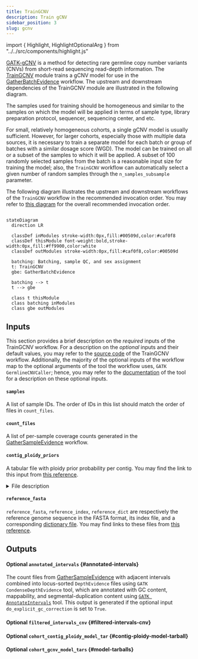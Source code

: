 ```yaml
---
title: TrainGCNV
description: Train gCNV
sidebar_position: 3
slug: gcnv
---
```


import { Highlight, HighlightOptionalArg } from "../../src/components/highlight.js"

[GATK-gCNV](https://www.nature.com/articles/s41588-023-01449-0)
is a method for detecting rare germline copy number variants (CNVs)
from short-read sequencing read-depth information.
The [TrainGCNV](https://github.com/broadinstitute/gatk-sv/blob/main/wdl/TrainGCNV.wdl)
module trains a gCNV model for use in the [GatherBatchEvidence](./gbe) workflow. 
The upstream and downstream dependencies of the TrainGCNV module are illustrated in the following diagram.


The samples used for training should be homogeneous and similar 
to the samples on which the model will be applied in terms of sample type, 
library preparation protocol, sequencer, sequencing center, and etc.


For small, relatively homogeneous cohorts, a single gCNV model is usually sufficient. 
However, for larger cohorts, especially those with multiple data sources, 
it is necessary to train a separate model for each batch or group of batches 
with a similar dosage score (WGD). 
The model can be trained on all or a subset of the samples to which it will be applied. 
A subset of 100 randomly selected samples from the batch is a reasonable 
input size for training the model; also, the `TrainGCNV` workflow can automatically select 
a given number of random samples through the `n_samples_subsample` parameter.

The following diagram illustrates the upstream and downstream workflows of the `TrainGCNV` workflow 
in the recommended invocation order. You may refer to 
[this diagram](https://github.com/broadinstitute/gatk-sv/blob/main/terra_pipeline_diagram.jpg) 
for the overall recommended invocation order.

```mermaid

stateDiagram
  direction LR
  
  classDef inModules stroke-width:0px,fill:#00509d,color:#caf0f8
  classDef thisModule font-weight:bold,stroke-width:0px,fill:#ff9900,color:white
  classDef outModules stroke-width:0px,fill:#caf0f8,color:#00509d

  batching: Batching, sample QC, and sex assignment
  t: TrainGCNV
  gbe: GatherBatchEvidence
  
  batching --> t
  t --> gbe 
  
  class t thisModule
  class batching inModules
  class gbe outModules
```

## Inputs

This section provides a brief description on the _required_ inputs of the TrainGCNV workflow.
For a description on the _optional_ inputs and their default values, you may refer to the 
[source code](https://github.com/broadinstitute/gatk-sv/blob/main/wdl/TrainGCNV.wdl) of the TrainGCNV workflow.
Additionally, the majority of the optional inputs of the workflow map to the optional arguments of the 
tool the workflow uses, `GATK GermlineCNVCaller`; hence, you may refer to the 
[documentation](https://gatk.broadinstitute.org/hc/en-us/articles/360040097712-GermlineCNVCaller) 
of the tool for a description on these optional inputs. 

#### `samples`
A list of sample IDs. 
The order of IDs in this list should match the order of files in `count_files`.

#### `count_files`
A list of per-sample coverage counts generated in the [GatherSampleEvidence](./gse#outputs) workflow.

#### `contig_ploidy_priors`
A tabular file with ploidy prior probability per contig.
You may find the link to this input from 
[this reference](https://github.com/broadinstitute/gatk-sv/blob/main/inputs/values/resources_hg38.json).


<details>
  <summary>File description</summary>
  <p>
    This is a tabular file with the following columns: 
    <code>CONTIG_NAME</code>, <code>PLOIDY_PRIOR_0</code>, <code>PLOIDY_PRIOR_1</code>, 
    <code>PLOIDY_PRIOR_2</code>, <code>PLOIDY_PRIOR_3</code>.
  </p>
  <p>
    The <code>CONTIG_NAME</code> column lists contigs (e.g., <code>chr1</code>, <code>chrX</code>, 
    <code>chrY</code>, or <code>chrM</code>). 
    The <code>PLOIDY_PRIOR</code> columns refer to the copy number of the contig of interest 
    and represent the prior probability that the contig takes on that copy number in any given sample. 
    The values in each row should sum to one. 
    This file primarily specifies the sex chromosomes and the expected counts of <code>chrX</code> and 
    <code>chrY</code> for males and females. 
    For humans, autosomes are most likely to have a ploidy of 2, 
    though zero, one, or three copies are also possible but unlikely. 
    For <code>chrX</code>, ploidy 1 or 2 are equally likely, meaning no assumptions are made about the sample's sex, 
    and this tool often helps determine it. Please refer 
    to <a href="https://gatk.broadinstitute.org/hc/en-us/community/posts/360074399831-What-is-contig-ploidy-priors-table-and-how-to-make-it">this page</a> for 
    more details.
  </p>
</details>


#### `reference_fasta`
`reference_fasta`, `reference_index`, `reference_dict` are respectively the 
reference genome sequence in the FASTA format, its index file, and a corresponding 
[dictionary file](https://gatk.broadinstitute.org/hc/en-us/articles/360035531652-FASTA-Reference-genome-format).
You may find links to these files from 
[this reference](https://github.com/broadinstitute/gatk-sv/blob/main/inputs/values/resources_hg38.json).


## Outputs

#### <HighlightOptionalArg>Optional</HighlightOptionalArg> `annotated_intervals` {#annotated-intervals}

The count files from [GatherSampleEvidence](./gse) with adjacent intervals combined into 
locus-sorted `DepthEvidence` files using `GATK CondenseDepthEvidence` tool, which are
annotated with GC content, mappability, and segmental-duplication content using 
[`GATK AnnotateIntervals`](https://gatk.broadinstitute.org/hc/en-us/articles/360041416652-AnnotateIntervals)
tool. This output is generated if the optional input `do_explicit_gc_correction` is set to `True`.

#### <HighlightOptionalArg>Optional</HighlightOptionalArg> `filtered_intervals_cnv` {#filtered-intervals-cnv}

#### <HighlightOptionalArg>Optional</HighlightOptionalArg> `cohort_contig_ploidy_model_tar` {#contig-ploidy-model-tarball}

#### <HighlightOptionalArg>Optional</HighlightOptionalArg> `cohort_gcnv_model_tars` {#model-tarballs}
